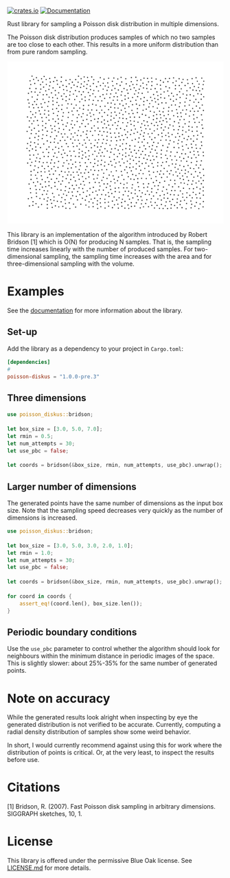 [![crates.io](https://img.shields.io/crates/v/poisson-diskus.svg)](https://crates.io/crates/poisson-diskus) [![Documentation](https://docs.rs/poisson-diskus/badge.svg)](https://docs.rs/poisson-diskus)

Rust library for sampling a Poisson disk distribution in multiple dimensions.

The Poisson disk distribution produces samples of which no two samples are too close 
to each other. This results in a more uniform distribution than from pure random sampling.

![Example of generated samples](assets/sample-example.png)

This library is an implementation of the algorithm introduced by Robert Bridson \[1\]
which is O(N) for producing N samples. That is, the sampling time increases linearly 
with the number of produced samples. For two-dimensional sampling, the sampling time 
increases with the area and for three-dimensional sampling with the volume.

# Examples

See the [documentation](https://docs.rs/poisson-diskus/) for more information about the library.

## Set-up
Add the library as a dependency to your project in `Cargo.toml`:
```toml
[dependencies]
#
poisson-diskus = "1.0.0-pre.3"
```

## Three dimensions
```rust
use poisson_diskus::bridson;

let box_size = [3.0, 5.0, 7.0];
let rmin = 0.5;
let num_attempts = 30;
let use_pbc = false;

let coords = bridson(&box_size, rmin, num_attempts, use_pbc).unwrap();
```

## Larger number of dimensions
The generated points have the same number of dimensions as the input box size. 
Note that the sampling speed decreases very quickly as the number of dimensions is increased.

```rust
use poisson_diskus::bridson;

let box_size = [3.0, 5.0, 3.0, 2.0, 1.0];
let rmin = 1.0;
let num_attempts = 30;
let use_pbc = false;

let coords = bridson(&box_size, rmin, num_attempts, use_pbc).unwrap();

for coord in coords {
    assert_eq!(coord.len(), box_size.len());
}
```

## Periodic boundary conditions
Use the `use_pbc` parameter to control whether the algorithm should look for neighbours
within the minimum distance in periodic images of the space. This is slightly slower: 
about 25%-35% for the same number of generated points.

# Note on accuracy
While the generated results look alright when inspecting by eye the generated distribution
is not verified to be accurate. Currently, computing a radial density distribution of samples
show some weird behavior. 

In short, I would currently recommend against using this for work where the distribution 
of points is critical. Or, at the very least, to inspect the results before use.

# Citations
\[1\] Bridson, R. (2007). Fast Poisson disk sampling in arbitrary dimensions. SIGGRAPH sketches, 10, 1.

# License
This library is offered under the permissive Blue Oak license. See [LICENSE.md](LICENSE.md) for more details.
